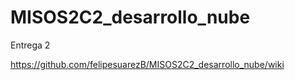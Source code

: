 # MISOS2C2_desarrollo_nube

Entrega 2 

https://github.com/felipesuarezB/MISOS2C2_desarrollo_nube/wiki